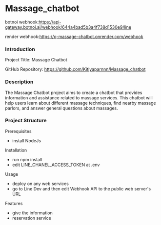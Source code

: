 # Massage_chatbot

botnoi webhook:https://api-gateway.botnoi.ai/webhook/644a4bad5b3a4f738d1530e9/line

render webhook:https://q-massage-chatbot.onrender.com/webhook

### Introduction

Project Title: Massage Chatbot

GitHub Repository: https://github.com/Kitiyaparnnn/Massage_chatbot

### Description

The Massage Chatbot project aims to create a chatbot that provides information and assistance related to massage services. This chatbot will help users learn about different massage techniques, find nearby massage parlors, and answer general questions about massages.

### Project Structure
Prerequisites
- install NodeJs

Installation

- run npm install
- edit LINE_CHANEL_ACCESS_TOKEN at .env 

Usage

- deploy on any web services
- go to Line Dev and then edit Webhook API to the public web server's URL

Features

- give the information
- reservation service
